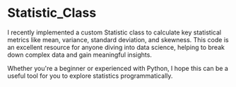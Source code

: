 # Statistic_Class
I recently implemented a custom Statistic class to calculate key statistical metrics like mean, variance, standard deviation, and skewness. This code is an excellent resource for anyone diving into data science, helping to break down complex data and gain meaningful insights.

Whether you're a beginner or experienced with Python, I hope this can be a useful tool for you to explore statistics programmatically.
